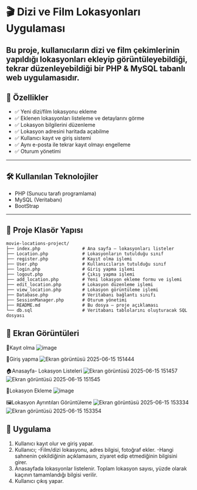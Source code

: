 # 🎬 Dizi ve Film Lokasyonları Uygulaması

Bu proje, kullanıcıların dizi ve film çekimlerinin yapıldığı lokasyonları ekleyip görüntüleyebildiği, tekrar düzenleyebildiği bir PHP & MySQL tabanlı web uygulamasıdır.
---
## 📌 Özellikler

- ✅ Yeni dizi/film lokasyonu ekleme
- ✅ Eklenen lokasyonları listeleme ve detaylarını görme
- ✅ Lokasyon bilgilerini düzenleme
- ✅ Lokasyon adresini haritada açabilme
- ✅ Kullanıcı kayıt ve giriş sistemi
- ✅ Aynı e-posta ile tekrar kayıt olmayı engelleme
- ✅ Oturum yönetimi

---
## 🛠️ Kullanılan Teknolojiler

- PHP (Sunucu tarafı programlama)
- MySQL (Veritabanı)
- BootStrap
---
## 📁 Proje Klasör Yapısı

```plaintext
movie-locations-project/
├── index.php                # Ana sayfa – lokasyonları listeler
├── Location.php             # Lokasyonların tutulduğu sınıf
├── register.php             # Kayıt olma işlemi
├── User.php                 # Kullanıcıların tutulduğu sınıf
├── login.php                # Giriş yapma işlemi
├── logout.php               # Çıkış yapma işlemi 
├── add_location.php         # Yeni lokasyon ekleme formu ve işlemi
├── edit_location.php        # Lokasyon düzenleme işlemi
├── view_location.php        # Lokasyon görüntüleme işlemi
├── Database.php             # Veritabanı bağlantı sınıfı 
├── SessionManager.php       # Oturum yönetimi 
├── README.md                # Bu dosya – proje açıklaması
└── db.sql                   # Veritabanı tablolarını oluşturacak SQL dosyası
```
## 📸 Ekran Görüntüleri

🧾Kayıt olma
![image](https://github.com/user-attachments/assets/78f42b34-1bf3-4468-8628-cc8dcaddff5f)

🔑Giriş yapma
![Ekran görüntüsü 2025-06-15 151444](https://github.com/user-attachments/assets/9f13dace-75d6-4b94-a28d-a369cd00def4)

🏠Anasayfa- Lokasyon Listeleri
![Ekran görüntüsü 2025-06-15 151457](https://github.com/user-attachments/assets/2fa20de3-eb34-4530-bf37-1d87ca530126)
![Ekran görüntüsü 2025-06-15 151545](https://github.com/user-attachments/assets/b2445be6-aa44-4e6f-bac0-8badf323cadb)

🎯Lokasyon Ekleme
![image](https://github.com/user-attachments/assets/5dcb2891-07a6-4925-b5be-3411c473998a)

🖼️Lokasyon Ayrıntıları Görüntüleme
![Ekran görüntüsü 2025-06-15 153334](https://github.com/user-attachments/assets/5de6fcf8-7bde-44ef-b122-db2a499bfa67)
![Ekran görüntüsü 2025-06-15 153354](https://github.com/user-attachments/assets/aa4a4112-fb9d-4ef6-88ad-aca825c80a79)

## 🔗 Uygulama
1. Kullanıcı kayıt olur ve giriş yapar.
2. Kullanıcı;
   -Film/dizi lokasyonu, adres bilgisi, fotoğraf ekler.
   -Hangi sahnenin çekildiğinin açıklamasını, ziyaret edip etmediğinin bilgisini girer.
3. Anasayfada lokasyonlar listelenir. Toplam lokasyon sayısı, yüzde olarak kaçının tamamlandığı bilgisi verilir.
4. Kullanıcı çıkış yapar.
   




